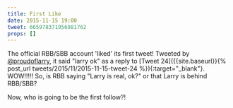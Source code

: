 ```yaml
---
title: First Like
date: 2015-11-15 19:00
tweet: 665978371956981762
props: []
---
```

The official RBB/SBB account 'liked' its first tweet! Tweeted by [@proudoflarry](https://twitter.com/proudoflarry), it said "larry ok" as a reply to [Tweet 24]({{site.baseurl}}{% post_url tweets/2015/11/2015-11-15-tweet-24 %}){:target="_blank"}. WOW!!!!! So, is RBB saying "Larry is real, ok?" or that Larry is behind RBB/SBB?

Now, who is going to be the first follow?!
